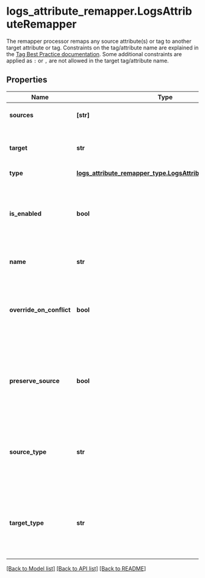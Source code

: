# logs_attribute_remapper.LogsAttributeRemapper

The remapper processor remaps any source attribute(s) or tag to another target attribute or tag. Constraints on the tag/attribute name are explained in the [Tag Best Practice documentation](https://docs.datadoghq.com/logs/guide/log-parsing-best-practice). Some additional constraints are applied as `:` or `,` are not allowed in the target tag/attribute name.
## Properties
Name | Type | Description | Notes
------------ | ------------- | ------------- | -------------
**sources** | **[str]** | Array of source attributes. | 
**target** | **str** | Final attribute or tag name to remap the sources to. | 
**type** | [**logs_attribute_remapper_type.LogsAttributeRemapperType**](LogsAttributeRemapperType.md) |  | 
**is_enabled** | **bool** | Whether or not the processor is enabled. | [optional]  if omitted the server will use the default value of False
**name** | **str** | Name of the processor. | [optional] 
**override_on_conflict** | **bool** | Override or not the target element if already set, | [optional]  if omitted the server will use the default value of False
**preserve_source** | **bool** | Remove or preserve the remapped source element. | [optional]  if omitted the server will use the default value of False
**source_type** | **str** | Defines if the sources are from log &#x60;attribute&#x60; or &#x60;tag&#x60;. | [optional]  if omitted the server will use the default value of 'attribute'
**target_type** | **str** | Defines if the sources are from log &#x60;attribute&#x60; or &#x60;tag&#x60;. | [optional]  if omitted the server will use the default value of 'attribute'

[[Back to Model list]](../README.md#documentation-for-models) [[Back to API list]](../README.md#documentation-for-api-endpoints) [[Back to README]](../README.md)


